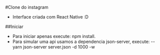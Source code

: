 #Clone do instagram

- Interface criada com React Native :D

##Iniciar

- Para iniciar apenas execute: npm install.
- Para simular uma api usamos a dependencia json-server, execute:
-- yarn json-server server.json -d 1000 -w
